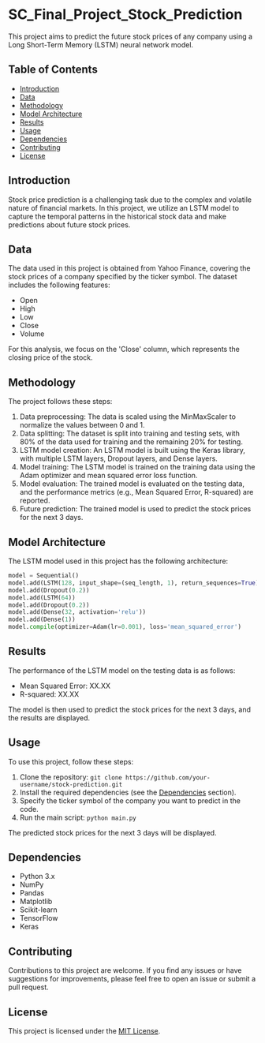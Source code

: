 # SC_Final_Project_Stock_Prediction

This project aims to predict the future stock prices of any company using a Long Short-Term Memory (LSTM) neural network model.

## Table of Contents
- [Introduction](#introduction)
- [Data](#data)
- [Methodology](#methodology)
- [Model Architecture](#model-architecture)
- [Results](#results)
- [Usage](#usage)
- [Dependencies](#dependencies)
- [Contributing](#contributing)
- [License](#license)

## Introduction
Stock price prediction is a challenging task due to the complex and volatile nature of financial markets. In this project, we utilize an LSTM model to capture the temporal patterns in the historical stock data and make predictions about future stock prices.

## Data
The data used in this project is obtained from Yahoo Finance, covering the stock prices of a company specified by the ticker symbol. The dataset includes the following features:
- Open
- High
- Low
- Close
- Volume

For this analysis, we focus on the 'Close' column, which represents the closing price of the stock.

## Methodology
The project follows these steps:
1. Data preprocessing: The data is scaled using the MinMaxScaler to normalize the values between 0 and 1.
2. Data splitting: The dataset is split into training and testing sets, with 80% of the data used for training and the remaining 20% for testing.
3. LSTM model creation: An LSTM model is built using the Keras library, with multiple LSTM layers, Dropout layers, and Dense layers.
4. Model training: The LSTM model is trained on the training data using the Adam optimizer and mean squared error loss function.
5. Model evaluation: The trained model is evaluated on the testing data, and the performance metrics (e.g., Mean Squared Error, R-squared) are reported.
6. Future prediction: The trained model is used to predict the stock prices for the next 3 days.

## Model Architecture
The LSTM model used in this project has the following architecture:
```python
model = Sequential()
model.add(LSTM(128, input_shape=(seq_length, 1), return_sequences=True))
model.add(Dropout(0.2))
model.add(LSTM(64))
model.add(Dropout(0.2))
model.add(Dense(32, activation='relu'))
model.add(Dense(1))
model.compile(optimizer=Adam(lr=0.001), loss='mean_squared_error')
```

## Results
The performance of the LSTM model on the testing data is as follows:
- Mean Squared Error: XX.XX
- R-squared: XX.XX

The model is then used to predict the stock prices for the next 3 days, and the results are displayed.

## Usage
To use this project, follow these steps:
1. Clone the repository: `git clone https://github.com/your-username/stock-prediction.git`
2. Install the required dependencies (see the [Dependencies](#dependencies) section).
3. Specify the ticker symbol of the company you want to predict in the code.
4. Run the main script: `python main.py`

The predicted stock prices for the next 3 days will be displayed.

## Dependencies
- Python 3.x
- NumPy
- Pandas
- Matplotlib
- Scikit-learn
- TensorFlow
- Keras

## Contributing
Contributions to this project are welcome. If you find any issues or have suggestions for improvements, please feel free to open an issue or submit a pull request.

## License
This project is licensed under the [MIT License](LICENSE).
